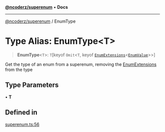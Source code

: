 [**@ncoderz/superenum**](../README.md) • **Docs**

***

[@ncoderz/superenum](../globals.md) / EnumType

# Type Alias: EnumType\<T\>

> **EnumType**\<`T`\>: `T`\[keyof `Omit`\<`T`, keyof [`EnumExtensions`](../interfaces/EnumExtensions.md)\<[`EnumValue`](EnumValue.md)\>\>\]

Get the type of an enum from a superenum, removing the  [EnumExtensions](../interfaces/EnumExtensions.md) from the type

## Type Parameters

• **T**

## Defined in

[superenum.ts:56](https://github.com/ncoderz/superenum/blob/2ce698cc608b8a9eb1339af0ae362b09ca3bb157/src/superenum.ts#L56)

